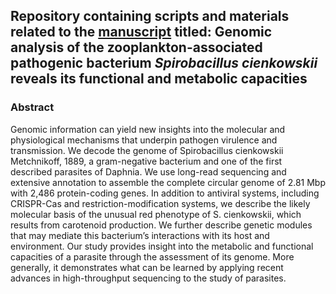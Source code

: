## Repository containing scripts and materials related to the [manuscript](https://doi.org/10.1099/mgen.0.001463) titled: Genomic analysis of the zooplankton-associated pathogenic bacterium _Spirobacillus cienkowskii_ reveals its functional and metabolic capacities


### Abstract

Genomic information can yield new insights into the molecular and physiological mechanisms that underpin pathogen virulence and transmission. We decode the genome of Spirobacillus cienkowskii Metchnikoff, 1889, a gram-negative bacterium and one of the first described parasites of Daphnia. We use long-read sequencing and extensive annotation to assemble the complete circular genome of 2.81 Mbp with 2,486 protein-coding genes. In addition to antiviral systems, including CRISPR-Cas and restriction-modification systems, we describe the likely molecular basis of the unusual red phenotype of S. cienkowskii, which results from carotenoid production. We further describe genetic modules that may mediate this bacterium’s interactions with its host and environment. Our study provides insight into the metabolic and functional capacities of a parasite through the assessment of its genome. More generally, it demonstrates what can be learned by applying recent advances in high-throughput sequencing to the study of parasites. 
